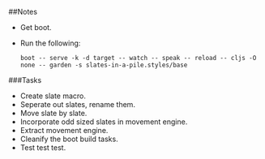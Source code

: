 ##Notes

- Get boot.
- Run the following:

    ```
    boot -- serve -k -d target -- watch -- speak -- reload -- cljs -O none -- garden -s slates-in-a-pile.styles/base
    ```
    
###Tasks
- Create slate macro.
- Seperate out slates, rename them.
- Move slate by slate.
- Incorporate odd sized slates in movement engine.
- Extract movement engine.
- Cleanify the boot build tasks.
- Test test test.